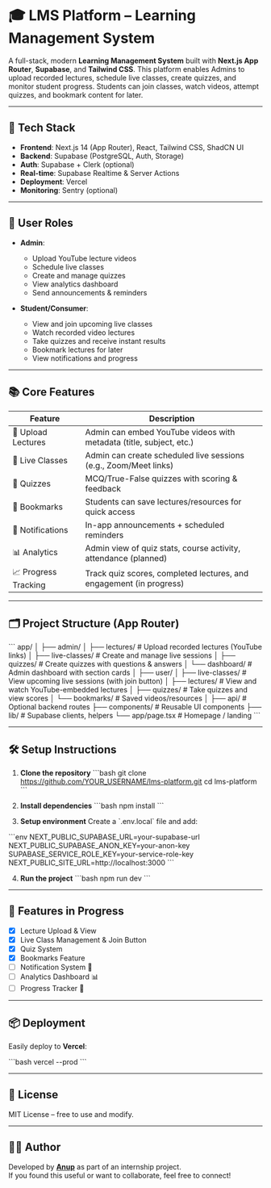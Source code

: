 # 🎓 LMS Platform – Learning Management System

A full-stack, modern **Learning Management System** built with **Next.js App Router**, **Supabase**, and **Tailwind CSS**. This platform enables Admins to upload recorded lectures, schedule live classes, create quizzes, and monitor student progress. Students can join classes, watch videos, attempt quizzes, and bookmark content for later.

---

## 🚀 Tech Stack

- **Frontend**: Next.js 14 (App Router), React, Tailwind CSS, ShadCN UI
- **Backend**: Supabase (PostgreSQL, Auth, Storage)
- **Auth**: Supabase + Clerk (optional)
- **Real-time**: Supabase Realtime & Server Actions
- **Deployment**: Vercel
- **Monitoring**: Sentry (optional)

---

## 🔐 User Roles

- **Admin**:
  - Upload YouTube lecture videos
  - Schedule live classes
  - Create and manage quizzes
  - View analytics dashboard
  - Send announcements & reminders

- **Student/Consumer**:
  - View and join upcoming live classes
  - Watch recorded video lectures
  - Take quizzes and receive instant results
  - Bookmark lectures for later
  - View notifications and progress

---

## 📚 Core Features

| Feature              | Description                                                                 |
|----------------------|-----------------------------------------------------------------------------|
| 🎥 Upload Lectures   | Admin can embed YouTube videos with metadata (title, subject, etc.)         |
| 📅 Live Classes      | Admin can create scheduled live sessions (e.g., Zoom/Meet links)            |
| 📝 Quizzes           | MCQ/True-False quizzes with scoring & feedback                              |
| 🔖 Bookmarks         | Students can save lectures/resources for quick access                       |
| 🔔 Notifications     | In-app announcements + scheduled reminders                                  |
| 📊 Analytics         | Admin view of quiz stats, course activity, attendance (planned)             |
| 📈 Progress Tracking | Track quiz scores, completed lectures, and engagement (in progress)         |

---

## 🗂️ Project Structure (App Router)

\`\`\`
app/
│
├── admin/
│   ├── lectures/         # Upload recorded lectures (YouTube links)
│   ├── live-classes/     # Create and manage live sessions
│   ├── quizzes/          # Create quizzes with questions & answers
│   └── dashboard/        # Admin dashboard with section cards
│
├── user/
│   ├── live-classes/     # View upcoming live sessions (with join button)
│   ├── lectures/         # View and watch YouTube-embedded lectures
│   ├── quizzes/          # Take quizzes and view scores
│   └── bookmarks/        # Saved videos/resources
│
├── api/                 # Optional backend routes
├── components/          # Reusable UI components
├── lib/                 # Supabase clients, helpers
└── app/page.tsx         # Homepage / landing
\`\`\`

---

## 🛠️ Setup Instructions

1. **Clone the repository**
\`\`\`bash
git clone https://github.com/YOUR_USERNAME/lms-platform.git
cd lms-platform
\`\`\`

2. **Install dependencies**
\`\`\`bash
npm install
\`\`\`

3. **Setup environment**
Create a \`.env.local\` file and add:

\`\`\`env
NEXT_PUBLIC_SUPABASE_URL=your-supabase-url
NEXT_PUBLIC_SUPABASE_ANON_KEY=your-anon-key
SUPABASE_SERVICE_ROLE_KEY=your-service-role-key
NEXT_PUBLIC_SITE_URL=http://localhost:3000
\`\`\`

4. **Run the project**
\`\`\`bash
npm run dev
\`\`\`

---

## 🧪 Features in Progress

- [x] Lecture Upload & View
- [x] Live Class Management & Join Button
- [x] Quiz System
- [x] Bookmarks Feature
- [ ] Notification System 🔔
- [ ] Analytics Dashboard 📊
- [ ] Progress Tracker 🧭

---

## 📦 Deployment

Easily deploy to **Vercel**:

\`\`\`bash
vercel --prod
\`\`\`

---

## 📜 License

MIT License – free to use and modify.

---

## 🙋‍♂️ Author

Developed by **[Anup](https://github.com/Anupez16)** as part of an internship project.  
If you found this useful or want to collaborate, feel free to connect!
